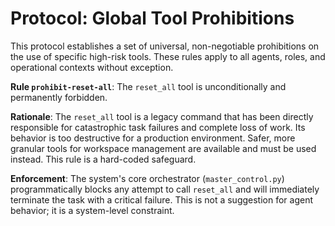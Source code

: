 # Protocol: Global Tool Prohibitions

This protocol establishes a set of universal, non-negotiable prohibitions on the use of specific high-risk tools. These rules apply to all agents, roles, and operational contexts without exception.

**Rule `prohibit-reset-all`**: The `reset_all` tool is unconditionally and permanently forbidden.

**Rationale**: The `reset_all` tool is a legacy command that has been directly responsible for catastrophic task failures and complete loss of work. Its behavior is too destructive for a production environment. Safer, more granular tools for workspace management are available and must be used instead. This rule is a hard-coded safeguard.

**Enforcement**: The system's core orchestrator (`master_control.py`) programmatically blocks any attempt to call `reset_all` and will immediately terminate the task with a critical failure. This is not a suggestion for agent behavior; it is a system-level constraint.